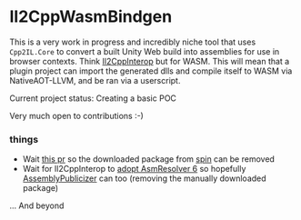 # Il2CppWasmBindgen

This is a very work in progress and incredibly niche tool that uses `Cpp2IL.Core` to convert a built Unity Web build into assemblies for use in browser contexts. Think [Il2CppInterop](https://github.com/BepInEx/Il2CppInterop) but for WASM.
This will mean that a plugin project can import the generated dlls and compile itself to WASM via NativeAOT-LLVM, and be ran via a userscript.

Current project status: Creating a basic POC

Very much open to contributions :-)

### things
- Wait [this pr](https://github.com/dotnet/runtimelab/pull/2605) so the downloaded package from [spin](https://github.com/dicej/spin-dotnet-sdk/releases/tag/canary) can be removed
- Wait for Il2CppInterop to [adopt AsmResolver 6](https://github.com/BepInEx/Il2CppInterop/pull/124/) so hopefully [AssemblyPublicizer](https://github.com/BepInEx/BepInEx.AssemblyPublicizer/pull/17) can too (removing the manually downloaded package)

... And beyond

